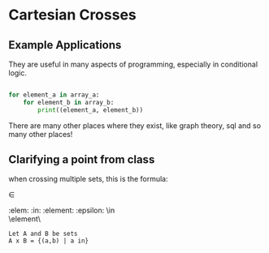 # Cartesian Crosses

## Example Applications

They are useful in many aspects of programming, especially in conditional logic.

```python

for element_a in array_a:
    for element_b in array_b:
        print((element_a, element_b))
```

There are many other places where they exist, like graph theory, sql and so many other places!

## Clarifying a point from class

when crossing multiple sets, this is the formula:

&#8712;

:elem:  :in: :element: :epsilon:
\in\
\element\

```
Let A and B be sets
A x B = {(a,b) | a in}
```
